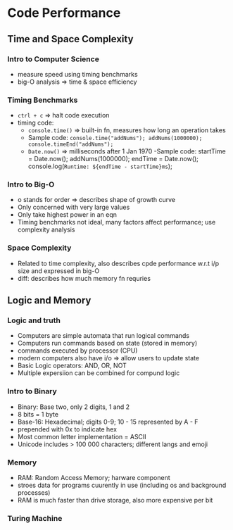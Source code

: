 # Code Performance

## Time and Space Complexity

### Intro to Computer Science

- measure speed using timing benchmarks
- big-O analysis => time & space efficiency

### Timing Benchmarks

- `ctrl + c` => halt code execution
- timing code:
    - `console.time()` => built-in fn, measures how long an operation takes
    - Sample code:
    `console.time("addNums");
    addNums(1000000);
    console.timeEnd("addNums");`
    - `Date.now()` => milliseconds after 1 Jan 1970
    -Sample code:
    startTime = Date.now();
    addNums(1000000);
    endTime = Date.now();
    console.log(`Runtime: ${endTime - startTime}ms`);

### Intro to Big-O

- o stands for order => describes shape of growth curve
- Only concerned with very large values
- Only take highest power in an eqn
- Timing benchmarks not ideal, many factors affect performance; use complexity analysis


 ### Space Complexity

- Related to time complexity, also describes cpde performance w.r.t i/p size and expressed in big-O
- diff: describes how much memory fn requries

## Logic and Memory

### Logic and truth

- Computers are simple automata that run logical commands
- Computers run commands based on state (stored in memory)
- commands executed by processor (CPU)
- modern computers also have i/o => allow users to update state
- Basic Logic operators: AND, OR, NOT
- Multiple expersiion can be combined for compund logic

### Intro to Binary

- Binary: Base two, only 2 digits, 1 and 2
- 8 bits = 1 byte
- Base-16: Hexadecimal; digits 0-9; 10 - 15 represented by A - F
- prepended with 0x to indicate hex
- Most common letter implementation = ASCII
- Unicode includes > 100 000 characters; different langs and emoji

### Memory
- RAM: Random Access Memory; harware component
- stroes data for programs cuurently in use (including os and background processes)
- RAM is much faster than drive storage, also more expensive per bit

### Turing Machine
